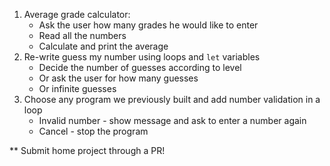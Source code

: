 1. Average grade calculator:
   - Ask the user how many grades he would like to enter
   - Read all the numbers
   - Calculate and print the average
2. Re-write guess my number using loops and `let` variables
   - Decide the number of guesses according to level
   - Or ask the user for how many guesses
   - Or infinite guesses
3. Choose any program we previously built and add number validation in a loop
   - Invalid number - show message and ask to enter a number again
   - Cancel - stop the program

\*\* Submit home project through a PR!
